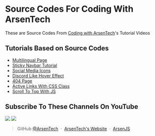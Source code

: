 # Source Codes For Coding With ArsenTech
These are Source Codes From [Coding with ArsenTech](https://www.youtube.com/channel/UCl52C6cFR1McvN1fAdsxdkA)'s Tutorial Videos

## Tutorials Based on Source Codes
- [Multilingual Page](https://www.youtube.com/watch?v=wlsiP7QUX9M)
- [Sticky Navbar Tutorial](https://www.youtube.com/watch?v=MJFzYA4mRkA)
- [Social Media Icons](https://www.youtube.com/watch?v=WjDsRKMRgII)
- [Discord Like Hover Effect](https://www.youtube.com/watch?v=KQqscI6kBvI)
- [404 Page](https://www.youtube.com/watch?v=2hu9kIqLYQU)
- [Active Links With CSS Class](https://www.youtube.com/watch?v=2YeQvBY74MY)
- [Scroll To Top With JS](https://www.youtube.com/watch?v=I3aRNsO_3oo)

## Subscribe To These Channels On YouTube
<a href="https://www.youtube.com/channel/UCrtH0g6NE8tW5VIEgDySYtg" target="_blank"><img src="https://img.shields.io/badge/ArsenTech%20-222222.svg?&style=for-the-badge&logo=YouTube&logoColor=%23FF0000"/></a>
<a href="https://www.youtube.com/channel/UCl52C6cFR1McvN1fAdsxdkA" target="_blank"><img src="https://img.shields.io/badge/Coding%20With%20ArsenTech-222222.svg?&style=for-the-badge&logo=YouTube&logoColor=%23FF0000"/></a>

> GitHub [@ArsenTech](https://github.com/ArsenTech) &nbsp;&middot;&nbsp;
> [ArsenTech's Website](https://arsentech.github.io) &nbsp;&middot;&nbsp;
> [ArsenJS](https://codepen.io/ArsenJS)